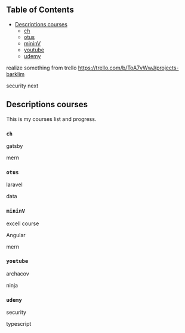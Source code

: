 ## Table of Contents

- [Descriptions courses](#descriptions-courses)
  - [ch](#ch)
  - [otus](#motus)
  - [mininV](#mininV)
  - [youtube](#youtube)
  - [udemy](#udemy)
  
realize something from trello https://trello.com/b/ToA7vWwJ/projects-barklim

security
next
  
## Descriptions courses

This is my courses list and progress.

### `ch`

gatsby

mern

### `otus`

laravel

data
  
### `mininV`
excell course 

Angular

mern

### `youtube`

archacov

ninja

### `udemy`

security 

typescript
